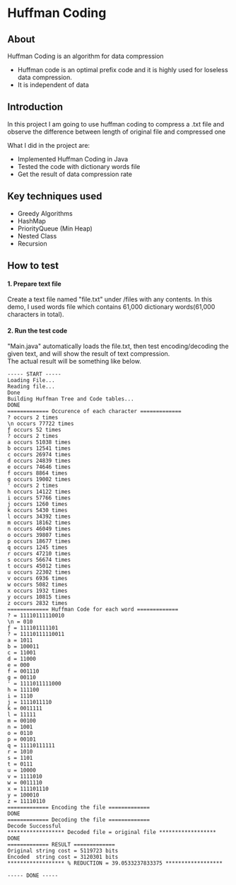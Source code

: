 Huffman Coding
========================

## About
Huffman Coding is an algorithm for data compression
* Huffman code is an optimal prefix code and it is highly used for loseless data compression.
* It is independent of data

## Introduction
In this project I am going to use huffman coding to compress a .txt file and observe the difference between length of original file and compressed one

What I did in the project are:

* Implemented Huffman Coding in Java
* Tested the code with dictionary words file
* Get the result of data compression rate


## Key techniques used
* Greedy Algorithms
* HashMap
* PriorityQueue (Min Heap)
* Nested Class
* Recursion


## How to test

#### 1. Prepare text file

Create a text file named "file.txt" under /files with any contents.
In this demo, I used words file which contains 61,000 dictionary words(61,000 characters in total).


#### 2. Run the test code
"Main.java" automatically loads the file.txt, then test encoding/decoding the given text, and will show the result of text compression.  
The actual result will be something like below.

```
----- START -----
Loading File...
Reading file...
Done
Building Huffman Tree and Code tables...
DONE
============= Occurence of each character =============
? occurs 2 times
\n occurs 77722 times
ƒ occurs 52 times
? occurs 2 times
a occurs 51038 times
b occurs 12541 times
c occurs 26974 times
d occurs 24839 times
e occurs 74646 times
f occurs 8864 times
g occurs 19002 times
' occurs 2 times
h occurs 14122 times
i occurs 57766 times
j occurs 1260 times
k occurs 5430 times
l occurs 34392 times
m occurs 18162 times
n occurs 46049 times
o occurs 39807 times
p occurs 18677 times
q occurs 1245 times
r occurs 47210 times
s occurs 56674 times
t occurs 45012 times
u occurs 22302 times
v occurs 6936 times
w occurs 5082 times
x occurs 1932 times
y occurs 10815 times
z occurs 2832 times
============= Huffman Code for each word =============
? = 11110111110010
\n = 010
ƒ = 111101111101
? = 11110111110011
a = 1011
b = 100011
c = 11001
d = 11000
e = 000
f = 001110
g = 00110
' = 1111011111000
h = 111100
i = 1110
j = 1111011110
k = 0011111
l = 11111
m = 00100
n = 1001
o = 0110
p = 00101
q = 11110111111
r = 1010
s = 1101
t = 0111
u = 10000
v = 1111010
w = 0011110
x = 111101110
y = 100010
z = 11110110
============= Encoding the file =============
DONE
============= Decoding the file =============
Decode Successful
****************** Decoded file = original file ******************
DONE
============= RESULT =============
Original string cost = 5119723 bits
Encoded  string cost = 3120301 bits
****************** % REDUCTION = 39.0533237833375 ******************

----- DONE -----
```

